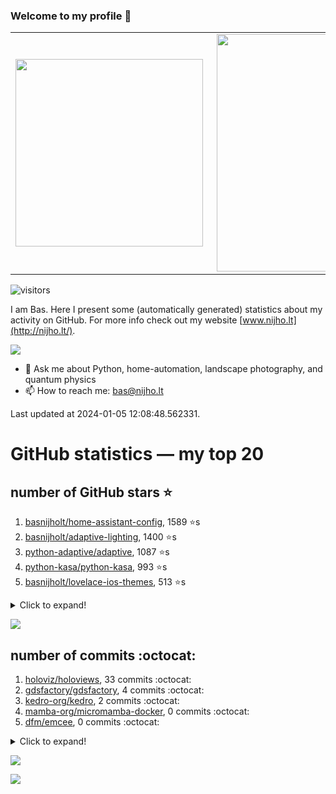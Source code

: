 ### Welcome to my profile 👋

<center>
  <table>
    <tr>
        <td><img width="300px" align="left" src="https://github-readme-stats.vercel.app/api/top-langs/?username=basnijholt&hide=TeX,Jupyter%20Notebook&layout=compact&theme=radical" /></td>
        <td><img align='right' src="https://github-readme-stats.vercel.app/api?username=basnijholt&show_icons=true&theme=radical" width="380"></td>
    </tr>
  </table>
</center>

![visitors](https://visitor-badge.glitch.me/badge?page_id=basnijholt.visitor-badge)

I am Bas. Here I present some (automatically generated) statistics about my activity on GitHub. For more info check out my website [www.nijho.lt](http://nijho.lt/).

![](https://www.nijho.lt/authors/admin/avatar_hu9e60e4b9bc120dfb6a666009f2878da6_182107_250x250_fill_q90_lanczos_center.jpg)

- 💬 Ask me about Python, home-automation, landscape photography, and quantum physics
- 📫 How to reach me: bas@nijho.lt

Last updated at 2024-01-05 12:08:48.562331.

# GitHub statistics — my top 20

## number of GitHub stars ⭐️

1. [basnijholt/home-assistant-config](https://github.com/basnijholt/home-assistant-config/), 1589 ⭐️s
2. [basnijholt/adaptive-lighting](https://github.com/basnijholt/adaptive-lighting/), 1400 ⭐️s
3. [python-adaptive/adaptive](https://github.com/python-adaptive/adaptive/), 1087 ⭐️s
4. [python-kasa/python-kasa](https://github.com/python-kasa/python-kasa/), 993 ⭐️s
5. [basnijholt/lovelace-ios-themes](https://github.com/basnijholt/lovelace-ios-themes/), 513 ⭐️s
<details><summary>Click to expand!</summary>

6. [basnijholt/lovelace-ios-dark-mode-theme](https://github.com/basnijholt/lovelace-ios-dark-mode-theme/), 430 ⭐️s
7. [basnijholt/miflora](https://github.com/basnijholt/miflora/), 360 ⭐️s
8. [basnijholt/rsync-time-machine.py](https://github.com/basnijholt/rsync-time-machine.py/), 355 ⭐️s
9. [topocm/topocm_content](https://github.com/topocm/topocm_content/), 258 ⭐️s
10. [basnijholt/home-assistant-streamdeck-yaml](https://github.com/basnijholt/home-assistant-streamdeck-yaml/), 156 ⭐️s
11. [basnijholt/unidep](https://github.com/basnijholt/unidep/), 109 ⭐️s
12. [basnijholt/home-assistant-macbook-touch-bar](https://github.com/basnijholt/home-assistant-macbook-touch-bar/), 94 ⭐️s
13. [kwant-project/kwant](https://github.com/kwant-project/kwant/), 80 ⭐️s
14. [basnijholt/markdown-code-runner](https://github.com/basnijholt/markdown-code-runner/), 77 ⭐️s
15. [basnijholt/home-assistant-streamdeck-yaml-addon](https://github.com/basnijholt/home-assistant-streamdeck-yaml-addon/), 55 ⭐️s
16. [basnijholt/aiokef](https://github.com/basnijholt/aiokef/), 34 ⭐️s
17. [basnijholt/thesis-cover](https://github.com/basnijholt/thesis-cover/), 29 ⭐️s
18. [basnijholt/adaptive-scheduler](https://github.com/basnijholt/adaptive-scheduler/), 23 ⭐️s
19. [basnijholt/instacron](https://github.com/basnijholt/instacron/), 20 ⭐️s
20. [kwant-project/kwant-tutorial-2016](https://github.com/kwant-project/kwant-tutorial-2016/), 18 ⭐️s

</details>

![](https://github.com/basnijholt/basnijholt/raw/main/stars_over_time.png)

## number of commits :octocat:

1. [holoviz/holoviews](https://github.com/holoviz/holoviews/), 33 commits :octocat:
2. [gdsfactory/gdsfactory](https://github.com/gdsfactory/gdsfactory/), 4 commits :octocat:
3. [kedro-org/kedro](https://github.com/kedro-org/kedro/), 2 commits :octocat:
4. [mamba-org/micromamba-docker](https://github.com/mamba-org/micromamba-docker/), 0 commits :octocat:
5. [dfm/emcee](https://github.com/dfm/emcee/), 0 commits :octocat:
<details><summary>Click to expand!</summary>

6. [adshao/go-binance](https://github.com/adshao/go-binance/), 0 commits :octocat:
7. [AlexxIT/SonoffLAN](https://github.com/AlexxIT/SonoffLAN/), 0 commits :octocat:
8. [TimGebraad/Computational-Physics-TDSE](https://github.com/TimGebraad/Computational-Physics-TDSE/), 0 commits :octocat:
9. [basnijholt/deep-learning-udacity](https://github.com/basnijholt/deep-learning-udacity/), 0 commits :octocat:
10. [craigbarratt/hass-pyscript-jupyter](https://github.com/craigbarratt/hass-pyscript-jupyter/), 0 commits :octocat:
11. [ICB-DCM/pyABC](https://github.com/ICB-DCM/pyABC/), 0 commits :octocat:
12. [mdichtler/PancakeSwap-Price-Scraper](https://github.com/mdichtler/PancakeSwap-Price-Scraper/), 0 commits :octocat:
13. [PaulAnnekov/tuyaha](https://github.com/PaulAnnekov/tuyaha/), 0 commits :octocat:
14. [facebook/Ax](https://github.com/facebook/Ax/), 0 commits :octocat:
15. [amccaugh/phidl](https://github.com/amccaugh/phidl/), 0 commits :octocat:
16. [basnijholt/adaptive-talk](https://github.com/basnijholt/adaptive-talk/), 0 commits :octocat:
17. [basnijholt/day-one-story-sender](https://github.com/basnijholt/day-one-story-sender/), 0 commits :octocat:
18. [h5netcdf/h5netcdf](https://github.com/h5netcdf/h5netcdf/), 0 commits :octocat:
19. [conda-forge/ipyparallel-feedstock](https://github.com/conda-forge/ipyparallel-feedstock/), 0 commits :octocat:
20. [conda-forge/occt-feedstock](https://github.com/conda-forge/occt-feedstock/), 0 commits :octocat:

</details>

![](https://github.com/basnijholt/basnijholt/raw/main/commits_per_hour.png)

![](https://github.com/basnijholt/basnijholt/raw/main/commits_per_weekday.png)

